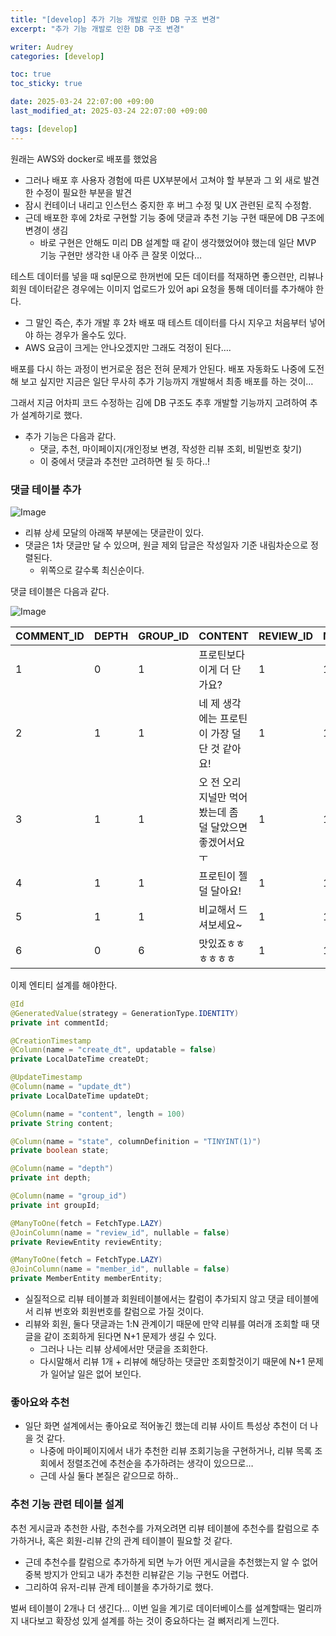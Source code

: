 ```yaml
---
title: "[develop] 추가 기능 개발로 인한 DB 구조 변경"
excerpt: "추가 기능 개발로 인한 DB 구조 변경"

writer: Audrey
categories: [develop]

toc: true
toc_sticky: true

date: 2025-03-24 22:07:00 +09:00
last_modified_at: 2025-03-24 22:07:00 +09:00

tags: [develop]
---
```


원래는 AWS와 docker로 배포를 했었음

- 그러나 배포 후 사용자 경험에 따른 UX부분에서 고쳐야 할 부분과 그 외 새로 발견한 수정이 필요한 부분을 발견
- 잠시 컨테이너 내리고 인스턴스 중지한 후 버그 수정 및 UX 관련된 로직 수정함.
- 근데 배포한 후에 2차로 구현할 기능 중에 댓글과 추천 기능 구현 때문에 DB 구조에 변경이 생김
    - 바로 구현은 안해도 미리 DB 설계할 때 같이 생각했었어야 했는데 일단 MVP 기능 구현만 생각한 내 아주 큰 잘못 이었다…

테스트 데이터를 넣을 때 sql문으로 한꺼번에 모든 데이터를 적재하면 좋으련만, 리뷰나 회원 데이터같은 경우에는 이미지 업로드가 있어 api 요청을 통해 데이터를 추가해야 한다.

- 그 말인 즉슨, 추가 개발 후 2차 배포 때 테스트 데이터를 다시 지우고 처음부터 넣어야 하는 경우가 올수도 있다.
- AWS 요금이 크게는 안나오겠지만 그래도 걱정이 된다….

배포를 다시 하는 과정이 번거로운 점은 전혀 문제가 안된다. 배포 자동화도 나중에 도전해 보고 싶지만 지금은 일단 무사히 추가 기능까지 개발해서 최종 배포를 하는 것이…

그래서 지금 어차피 코드 수정하는 김에 DB 구조도 추후 개발할 기능까지 고려하여 추가 설계하기로 했다.

- 추가 기능은 다음과 같다.
    - 댓글, 추천, 마이페이지(개인정보 변경, 작성한 리뷰 조회, 비밀번호 찾기)
    - 이 중에서 댓글과 추천만 고려하면 될 듯 하다..!

### 댓글 테이블 추가
![Image](https://github.com/user-attachments/assets/29ddf8c4-f164-436d-a842-40759c97335e)


- 리뷰 상세 모달의 아래쪽 부분에는 댓글란이 있다.
- 댓글은 1차 댓글만 달 수 있으며, 원글 제외 답글은 작성일자 기준 내림차순으로 정렬된다.
    - 위쪽으로 갈수록 최신순이다.

댓글 테이블은 다음과 같다.

![Image](https://github.com/user-attachments/assets/c6c49674-e12e-4800-aeb3-cdc89893f3ee)

| COMMENT_ID | DEPTH | GROUP_ID | CONTENT | REVIEW_ID | MEMBER_ID |
| --- | --- | --- | --- | --- | --- |
| 1 | 0 | 1 | 프로틴보다 이게 더 단가요? | 1 | 1 |
| 2 | 1 | 1 | 네 제 생각에는 프로틴이 가장 덜 단 것 같아요! | 1 | 1 |
| 3 | 1 | 1 | 오 전 오리지널만 먹어봤는데 좀 덜 달았으면 좋겠어서요 ㅜ | 1 | 1 |
| 4 | 1 | 1 | 프로틴이 젤 덜 달아요! | 1 | 1 |
| 5 | 1 | 1 | 비교해서 드셔보세요~ | 1 | 1 |
| 6 | 0 | 6 | 맛있죠ㅎㅎㅎㅎㅎㅎ | 1 | 1 |

이제 엔티티 설계를 해야한다.

```java
@Id
@GeneratedValue(strategy = GenerationType.IDENTITY)
private int commentId;

@CreationTimestamp
@Column(name = "create_dt", updatable = false)
private LocalDateTime createDt;

@UpdateTimestamp
@Column(name = "update_dt")
private LocalDateTime updateDt;

@Column(name = "content", length = 100)
private String content;

@Column(name = "state", columnDefinition = "TINYINT(1)")
private boolean state;

@Column(name = "depth")
private int depth;

@Column(name = "group_id")
private int groupId;

@ManyToOne(fetch = FetchType.LAZY)
@JoinColumn(name = "review_id", nullable = false)
private ReviewEntity reviewEntity;

@ManyToOne(fetch = FetchType.LAZY)
@JoinColumn(name = "member_id", nullable = false)
private MemberEntity memberEntity;
```

- 실질적으로 리뷰 테이블과 회원테이블에서는 칼럼이 추가되지 않고 댓글 테이블에서 리뷰 번호와 회원번호를 칼럼으로 가질 것이다.
- 리뷰와 회원, 둘다 댓글과는 1:N 관계이기 때문에 만약 리뷰를 여러개 조회할 때 댓글을 같이 조회하게 된다면 N+1 문제가 생길 수 있다.
    - 그러나 나는 리뷰 상세에서만 댓글을 조회한다.
    - 다시말해서 리뷰 1개 + 리뷰에 해당하는 댓글만 조회할것이기 때문에 N+1 문제가 일어날 일은 없어 보인다.

### 좋아요와 추천

- 일단 화면 설계에서는 좋아요로 적어놓긴 했는데 리뷰 사이트 특성상 추천이 더 나을 것 같다.
    - 나중에 마이페이지에서 내가 추천한 리뷰 조회기능을 구현하거나, 리뷰 목록 조회에서 정렬조건에 추천순을 추가하려는 생각이 있으므로…
    - 근데 사실 둘다 본질은 같으므로 하하..

### 추천 기능 관련 테이블 설계

추천 게시글과 추천한 사람, 추천수를 가져오려면 리뷰 테이블에 추천수를 칼럼으로 추가하거나, 혹은 회원-리뷰 간의 관계 테이블이 필요할 것 같다.

- 근데 추천수를 칼럼으로 추가하게 되면 누가 어떤 게시글을 추천했는지 알 수 없어 중복 방지가 안되고 내가 추천한 리뷰같은 기능 구현도 어렵다.
- 그리하여 유저-리뷰 관계 테이블을 추가하기로 했다.

벌써 테이블이 2개나 더 생긴다… 이번 일을 계기로 데이터베이스를 설계할때는 멀리까지 내다보고 확장성 있게 설계를 하는 것이 중요하다는 걸 뼈저리게 느낀다.